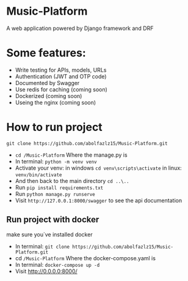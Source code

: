 # Music-Platform
A web application powered by Django framework and DRF

# Some features:
- Write testing for APIs, models, URLs
- Authentication (JWT and OTP code)
- Documented by Swagger
- Use redis for caching (coming soon)
- Dockerized (coming soon)
- Useing the nginx (coming soon)

# How to run project
```
git clone https://github.com/abolfazlz15/Music-Platform.git
```

- `cd /Music-Platform` Where the manage.py is
- In terminal: `python -m venv venv`
- Activate your venv: in windows `cd venv\scripts\activate` in linux: `venv/bin/activate`
- And then back to the main directory `cd ..\..`
- Run `pip install requirements.txt`
- Run `python manage.py runserve`
- Visit `http://127.0.0.1:8000/swagger` to see the api documentation
## Run project with docker
make sure you`ve installed docker
- In terminal: `git clone https://github.com/abolfazlz15/Music-Platform.git`
- cd `/Music-Platform` Where the docker-compose.yaml is
- In terminal: `docker-compose up -d`
- Visit http://0.0.0.0:8000/ 